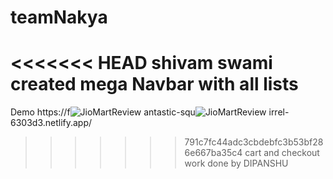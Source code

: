 # teamNakya
<<<<<<< HEAD
shivam swami created mega Navbar with all lists
=======

Demo https://f![JioMartReview](https://github.com/shivamcalis1998/teamNakya/assets/89139773/0fcb56c5-43fb-47e5-a912-e898153c788f)
antastic-squ![JioMartReview](https://github.com/shivamcalis1998/teamNakya/assets/89139773/500e40a0-44c3-4dd5-bce1-13eb44579369)
irrel-6303d3.netlify.app/

>>>>>>> 791c7fc44adc3cbdebfc3b53bf286e667ba35c4
>>>>>>cart and checkout work done by DIPANSHU
